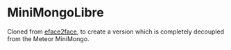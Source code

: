 # MiniMongoLibre
Cloned from [eface2face](https://github.com/eface2face/meteor-minimongo), to create a version which is completely decoupled from the Meteor MiniMongo.


